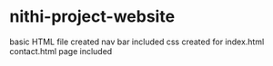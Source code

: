 # nithi-project-website
basic HTML file created
nav bar included
css created for index.html
contact.html page included
